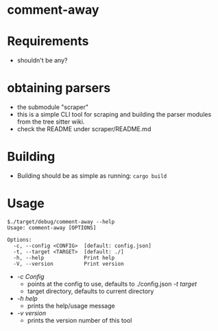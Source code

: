# comment-away

# Requirements
- shouldn't be any?

# obtaining parsers
- the submodule "scraper"
- this is a simple CLI tool for scraping and building the parser modules from
the tree sitter wiki.
- check the README under scraper/README.md

# Building
- Building should be as simple as running:
```cargo build```

# Usage
```
$./target/debug/comment-away --help
Usage: comment-away [OPTIONS]

Options:
  -c, --config <CONFIG>  [default: config.json]
  -t, --target <TARGET>  [default: ./]
  -h, --help             Print help
  -V, --version          Print version
```

- _-c Config_
    - points at the config to use, defaults to ./config.json
 _-t target_
     - target directory, defaults to current directory
 - _-h help_
     - prints the help/usage message
 - _-v version_
     - prints the version number of this tool
